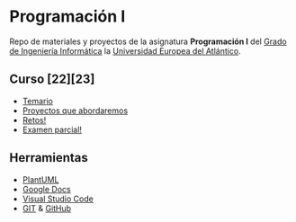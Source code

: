 # Programación I

Repo de materiales y proyectos de la asignatura **Programación I** del [Grado de Ingeniería Informática](https://www.uneatlantico.es/escuela-politecnica-superior/estudios-grado-oficial-en-ingenieria-informatica) la [Universidad Europea del Atlántico](https://www.uneatlantico.es). 

## Curso [22][23]

* [Temario](./temario)
* [Proyectos que abordaremos](docs/proyectos.md)
* [Retos!](retos/readme.md)
* [Examen parcial!](https://github.com/mmasias/PRG1-22-23-ExamenParcial)

## Herramientas

* [PlantUML](https://plantuml.com/es/)
* [Google Docs](https://drive.google.com/drive/u/0/my-drive)
* [Visual Studio Code](https://code.visualstudio.com/)
* [GIT](https://git-scm.com/) & [GitHub](https://github.com/)
